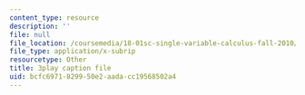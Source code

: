 ```yaml
---
content_type: resource
description: ''
file: null
file_location: /coursemedia/18-01sc-single-variable-calculus-fall-2010/bcfc6971829950e2aadacc19568502a4_TpWQlKHPyJ4.vtt
file_type: application/x-subrip
resourcetype: Other
title: 3play caption file
uid: bcfc6971-8299-50e2-aada-cc19568502a4
---
```

